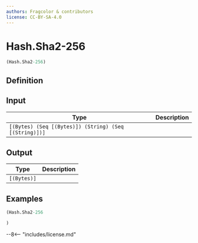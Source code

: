 ```yaml
---
authors: Fragcolor & contributors
license: CC-BY-SA-4.0
---
```



# Hash.Sha2-256

```clojure
(Hash.Sha2-256)
```


## Definition




## Input

| Type | Description |
|------|-------------|
| `[(Bytes) (Seq [(Bytes)]) (String) (Seq [(String)])]` |  |


## Output

| Type | Description |
|------|-------------|
| `[(Bytes)]` |  |


## Examples

```clojure
(Hash.Sha2-256

)
```


--8<-- "includes/license.md"
